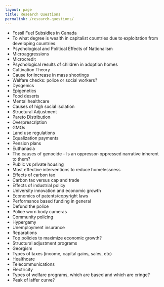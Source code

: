 ```yaml
---
layout: page
title: Research Questions
permalink: /research-questions/
---
```


* Fossil Fuel Subsidies in Canada
* To what degree is wealth in capitalist countries due to exploitation from developing countries
* Psychological and Political Effects of Nationalism
* Microaggressions
* Microcredit
* Psychological results of children in adoption homes
* Cultivation Theory
* Cause for increase in mass shootings
* Welfare checks: police or social workers?
* Dysgenics
* Epigenetics
* Food deserts
* Mental healthcare
* Causes of high social isolation
* Structural Adjustment
* Pareto Distribution
* Overprescription
* GMOs
* Land use regulations
* Equalization payments
* Pension plans
* Euthanasia
* The causes of genocide - Is an oppressor-oppressed narrative inherent to them?
* Public vs private housing
* Most effective interventions to reduce homelessness
* Effects of carbon tax
* Carbon tax versus cap and trade
* Effects of industrial policy
* University innovation and economic growth
* Economics of patents/copyright laws
* Performance based funding in general
* Defund the police
* Police worn body cameras
* Community policing
* Hypergamy
* Unemployment insurance
* Reparations
* Top policies to maximize economic growth?
* Structural adjustment programs
* Georgism
* Types of taxes (income, capital gains, sales, etc)
* Healthcare
* Telecommunications
* Electricity
* Types of welfare programs, which are based and which are cringe?
* Peak of laffer curve?
